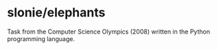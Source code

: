 # slonie/elephants

Task from the Computer Science Olympics (2008) written in the Python programming language.
